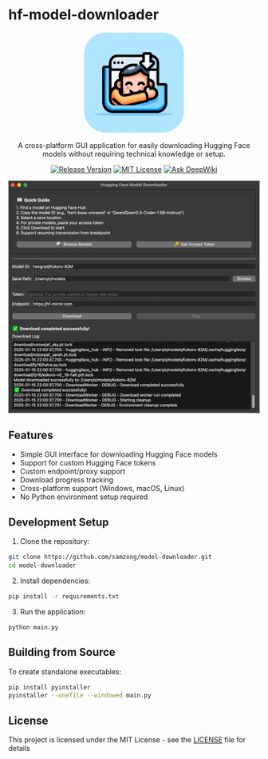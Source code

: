 # hf-model-downloader

<div align="center">
  <img src="./assets/icon.png" alt="hf-model-downloader logo" width="200" />
  <br />
  <p>A cross-platform GUI application for easily downloading Hugging Face models without requiring technical knowledge or setup.</p>
  <p>
    <a href="https://github.com/samzong/hf-model-downloader/releases"><img src="https://img.shields.io/github/v/release/samzong/hf-model-downloader" alt="Release Version" /></a>
    <a href="https://github.com/samzong/hf-model-downloader/blob/main/LICENSE"><img src="https://img.shields.io/github/license/samzong/hf-model-downloader" alt="MIT License" /></a>
    <a href="https://deepwiki.com/samzong//hf-model-downloader"><img src="https://deepwiki.com/badge.svg" alt="Ask DeepWiki"></a>
  </p>
</div>

![screenshot](./screenshot.png)

## Features

- Simple GUI interface for downloading Hugging Face models
- Support for custom Hugging Face tokens
- Custom endpoint/proxy support
- Download progress tracking
- Cross-platform support (Windows, macOS, Linux)
- No Python environment setup required

## Development Setup

1. Clone the repository:
```bash
git clone https://github.com/samzong/model-downloader.git
cd model-downloader
```

2. Install dependencies:
```bash
pip install -r requirements.txt
```

3. Run the application:
```bash
python main.py
```

## Building from Source

To create standalone executables:

```bash
pip install pyinstaller
pyinstaller --onefile --windowed main.py
```

## License

This project is licensed under the MIT License - see the [LICENSE](LICENSE) file for details
